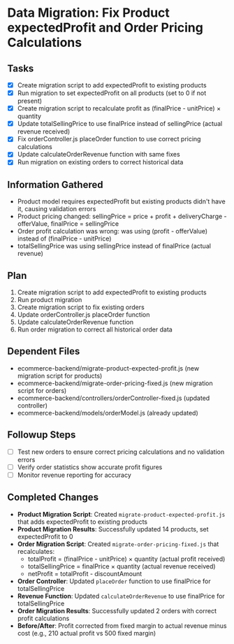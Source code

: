 # Data Migration: Fix Product expectedProfit and Order Pricing Calculations

## Tasks
- [x] Create migration script to add expectedProfit to existing products
- [x] Run migration to set expectedProfit on all products (set to 0 if not present)
- [x] Create migration script to recalculate profit as (finalPrice - unitPrice) × quantity
- [x] Update totalSellingPrice to use finalPrice instead of sellingPrice (actual revenue received)
- [x] Fix orderController.js placeOrder function to use correct pricing calculations
- [x] Update calculateOrderRevenue function with same fixes
- [x] Run migration on existing orders to correct historical data

## Information Gathered
- Product model requires expectedProfit but existing products didn't have it, causing validation errors
- Product pricing changed: sellingPrice = price + profit + deliveryCharge - offerValue, finalPrice = sellingPrice
- Order profit calculation was wrong: was using (profit - offerValue) instead of (finalPrice - unitPrice)
- totalSellingPrice was using sellingPrice instead of finalPrice (actual revenue)

## Plan
1. Create migration script to add expectedProfit to existing products
2. Run product migration
3. Create migration script to fix existing orders
4. Update orderController.js placeOrder function
5. Update calculateOrderRevenue function
6. Run order migration to correct all historical order data

## Dependent Files
- ecommerce-backend/migrate-product-expected-profit.js (new migration script for products)
- ecommerce-backend/migrate-order-pricing-fixed.js (new migration script for orders)
- ecommerce-backend/controllers/orderController-fixed.js (updated controller)
- ecommerce-backend/models/orderModel.js (already updated)

## Followup Steps
- [ ] Test new orders to ensure correct pricing calculations and no validation errors
- [ ] Verify order statistics show accurate profit figures
- [ ] Monitor revenue reporting for accuracy

## Completed Changes
- **Product Migration Script**: Created `migrate-product-expected-profit.js` that adds expectedProfit to existing products
- **Product Migration Results**: Successfully updated 14 products, set expectedProfit to 0
- **Order Migration Script**: Created `migrate-order-pricing-fixed.js` that recalculates:
  - totalProfit = (finalPrice - unitPrice) × quantity (actual profit received)
  - totalSellingPrice = finalPrice × quantity (actual revenue received)
  - netProfit = totalProfit - discountAmount
- **Order Controller**: Updated `placeOrder` function to use finalPrice for totalSellingPrice
- **Revenue Function**: Updated `calculateOrderRevenue` to use finalPrice for totalSellingPrice
- **Order Migration Results**: Successfully updated 2 orders with correct profit calculations
- **Before/After**: Profit corrected from fixed margin to actual revenue minus cost (e.g., 210 actual profit vs 500 fixed margin)
